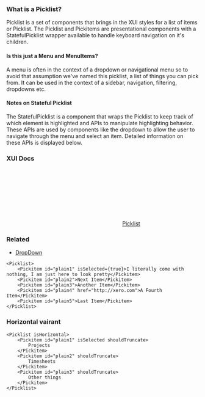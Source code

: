 ### What is a Picklist?

Picklist is a set of components that brings in the XUI styles for a list of items or Picklist. The Picklist and Pickitems are presentational components with a StatefulPicklist wrapper available to handle keyboard navigation on it's children.

#### Is this just a Menu and MenuItems?
A menu is often in the context of a dropdown or navigational menu so to avoid that assumption
we've named this picklist, a list of things you can pick from. It can be used in the context of a sidebar,
navigation, filtering, dropdowns etc.

#### Notes on Stateful Picklist
The StatefulPicklist is a component that wraps the Picklist to keep track of which element is highlighted and APIs to manipulate highlighting behavior.  These APIs are used by components like the dropdown to allow the user to navigate through the menu and select an item.  Detailed information on these APIs is displayed below.

### XUI Docs

<div class="xui-margin-vertical">
	<div>
		<svg focusable="false" class="xui-icon xui-icon-inline xui-icon-large xui-icon-color-blue"> <use xlink:href="#xui-icon-bookmark" role="presentation"/></svg>
		<span><a href="../section-picklist.html#picklist">Picklist</a></span>
	</div>
</div>

### Related
* [DropDown](#dropdown)

```
<Picklist>
	<Pickitem id="plain1" isSelected={true}>I literally come with nothing, I am just here to look pretty</Pickitem>
	<Pickitem id="plain2">Next Item</Pickitem>
	<Pickitem id="plain3">Another Item</Pickitem>
	<Pickitem id="plain4" href="http://xero.com">A Fourth Item</Pickitem>
	<Pickitem id="plain5">Last Item</Pickitem>
</Picklist>
```

### Horizontal vairant

```
<Picklist isHorizontal>
	<Pickitem id="plain1" isSelected shouldTruncate>
		Projects
	</Pickitem>
	<Pickitem id="plain2" shouldTruncate>
		Timesheets
	</Pickitem>
	<Pickitem id="plain3" shouldTruncate>
		Other things
	</Pickitem>
</Picklist>
```
